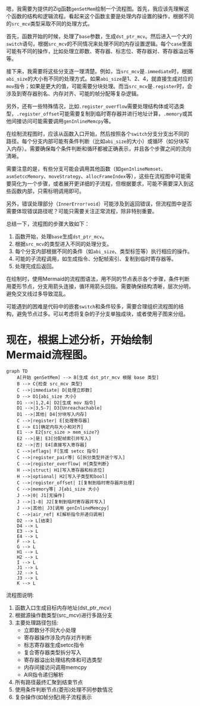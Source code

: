 嗯，我需要为提供的Zig函数`genSetMem`绘制一个流程图。首先，我应该先理解这个函数的结构和逻辑流程。看起来这个函数主要是处理内存设置的操作，根据不同的`src_mcv`类型采取不同的处理方式。

首先，函数开始的时候，处理了`base`参数，生成`dst_ptr_mcv`。然后进入一个大的`switch`语句，根据`src_mcv`的不同情况来处理不同的内存设置逻辑。每个`case`里面可能有不同的操作，比如处理立即数、寄存器、标志位、寄存器对、寄存器溢出等等。

接下来，我需要将这些分支逐一理清楚。例如，当`src_mcv`是`.immediate`时，根据`abi_size`的大小有不同的处理方式。如果`abi_size`是1、2、4，就直接生成对应的`mov`指令；如果是更大的值，可能需要分块处理。而当`src_mcv`是`.register`时，会涉及到寄存器别名、内存对齐、可能的帧分配等复杂逻辑。

另外，还有一些特殊情况，比如`.register_overflow`需要处理结构体或可选类型，`.register_offset`可能需要复制到临时寄存器并进行地址计算，`.memory`或其他间接访问可能需要调用`genInlineMemcpy`等。

在绘制流程图时，应该从函数入口开始，然后按照各个`switch`分支分支出不同的路径。每个分支内部可能有条件判断（比如`abi_size`的大小）或循环（如分块写入内存）。需要确保每个条件判断和循环都被正确表示，并且各个步骤之间的流向清晰。

需要注意的是，有些分支可能会调用其他函数（如`genInlineMemset`、`asmSetccMemory`、`moveStrategy`、`allocFrameIndex`等），这些在流程图中可能需要简化为一个步骤，或者展开更详细的子流程，但根据要求，可能不需要深入到这些函数内部，只需标明调用即可。

另外，错误处理部分（`InnerError!void`）可能涉及到返回错误，但流程图中是否需要体现错误路径呢？可能只需要关注正常流程，除非特别重要。

总结一下，流程图的步骤大致如下：

1. 函数开始，处理`base`生成`dst_ptr_mcv`。
2. 根据`src_mcv`的类型进入不同的处理分支。
3. 每个分支内部根据不同的条件（如`abi_size`、类型标签等）执行相应的操作。
4. 可能的子流程调用，如生成指令、分配帧索引、复制到临时寄存器等。
5. 处理完成后返回。

在绘制时，使用Mermaid的流程图语法，用不同的节点表示各个步骤，条件判断用菱形节点，分支用箭头连接，循环用箭头回指。需要确保结构清晰，层次分明，避免交叉线过多导致混乱。

可能遇到的困难是代码中的嵌套`switch`和条件较多，需要合理组织流程图的结构，避免节点过多。可以考虑将复杂的子分支单独成块，或者使用子图来分组。

现在，根据上述分析，开始绘制Mermaid流程图。
================================================
```mermaid
graph TD
    A[开始 genSetMem] --> B[生成 dst_ptr_mcv 根据 base 类型]
    B --> C{检查 src_mcv 类型}
    C -->|immediate| D[处理立即数]
    D --> D1{abi_size 大小}
    D1 -->|1,2,4| D2[生成 mov 指令]
    D1 -->|3,5-7| D3[Unreachachable]
    D1 -->|其他| D4[分块写入内存]
    C -->|register| E[处理寄存器]
    E --> E1[确定内存大小和对齐]
    E1 --> E2{src_size > mem_size?}
    E2 -->|是| E3[分配帧索引并写入]
    E2 -->|否| E4[直接写入寄存器]
    C -->|eflags| F[生成 setcc 指令]
    C -->|register_pair等| G[拆分类型并逐个写入]
    C -->|register_overflow| H{类型判断}
    H -->|struct| H1[写入寄存器和标志位]
    H -->|optional| H2[写入子类型和bool]
    C -->|register_offset| I[复制到临时寄存器并处理]
    C -->|memory等| J{abi_size 大小}
    J -->|0| J1[无操作]
    J -->|1-8| J2[复制到临时寄存器并写入]
    J -->|其他| J3[调用 genInlineMemcpy]
    C -->|air_ref| K[解析指令并递归调用]
    D2 --> L[结束]
    D4 --> L
    E3 --> L
    E4 --> L
    F --> L
    G --> L
    H1 --> L
    H2 --> L
    I --> L
    J1 --> L
    J2 --> L
    J3 --> L
    K --> L
``` 

流程图说明:
1. 函数入口生成目标内存地址(dst_ptr_mcv)
2. 根据源操作数类型(src_mcv)进行多路分支
3. 主要处理路径包括:
   - 立即数分不同大小处理
   - 寄存器操作涉及内存对齐判断
   - 标志寄存器生成setcc指令
   - 复合寄存器类型拆分写入
   - 寄存器溢出处理结构体和可选类型
   - 内存间接访问调用memcpy
   - AIR指令递归解析
4. 所有路径最终汇聚到结束节点
5. 使用条件判断节点(菱形)处理不同参数情况
6. 复杂操作(如帧分配)用子流程表示